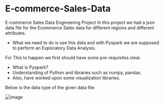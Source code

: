 # E-commerce-Sales-Data
E-commerce Sales Data Engineering Project
In this project we had a json data file for the Ecommerce Sales data for different regions and different attributes.
- What we need to do is use this data and with Pyspark we are supposed to perform an Exploratory Data Analysis.

For This to happen we first should have some pre-requisites clear.
- What is Pyspark?
- Understanding of Python and libraries such as numpy, pandas.
- Also, have worked upon some visualization libraries.

Below is the data type of the given data file:

![image](https://github.com/haspdecrypted/E-commerce-Sales-Data-/assets/87247136/f3f20d66-65d0-4db5-9282-5b32b909a10f)



